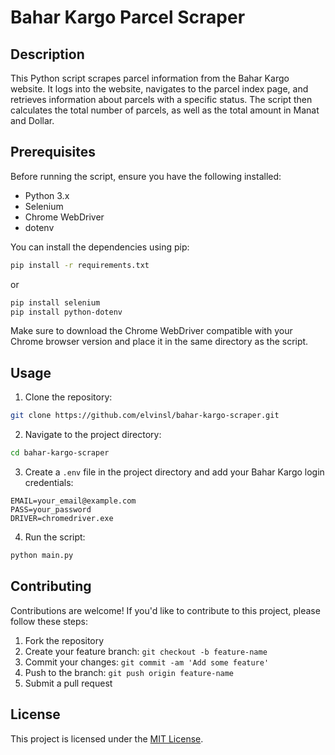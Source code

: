 # Bahar Kargo Parcel Scraper

## Description

This Python script scrapes parcel information from the Bahar Kargo website. It logs into the website, navigates to the parcel index page, and retrieves information about parcels with a specific status. The script then calculates the total number of parcels, as well as the total amount in Manat and Dollar.

## Prerequisites

Before running the script, ensure you have the following installed:

- Python 3.x
- Selenium
- Chrome WebDriver
- dotenv

You can install the dependencies using pip:

```bash
pip install -r requirements.txt
```

or

```bash
pip install selenium
pip install python-dotenv
```

Make sure to download the Chrome WebDriver compatible with your Chrome browser version and place it in the same directory as the script.

## Usage

1. Clone the repository:

```bash
git clone https://github.com/elvinsl/bahar-kargo-scraper.git
```

2. Navigate to the project directory:

```bash
cd bahar-kargo-scraper
```

3. Create a `.env` file in the project directory and add your Bahar Kargo login credentials:

```
EMAIL=your_email@example.com
PASS=your_password
DRIVER=chromedriver.exe
```

4. Run the script:

```bash
python main.py
```

## Contributing

Contributions are welcome! If you'd like to contribute to this project, please follow these steps:

1. Fork the repository
2. Create your feature branch: `git checkout -b feature-name`
3. Commit your changes: `git commit -am 'Add some feature'`
4. Push to the branch: `git push origin feature-name`
5. Submit a pull request

## License

This project is licensed under the [MIT License](LICENSE).
